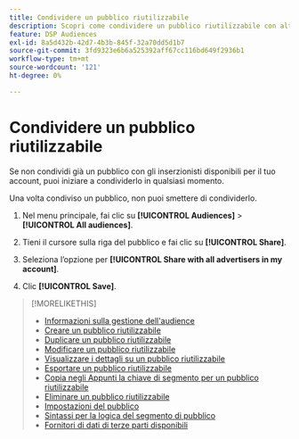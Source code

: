 ```yaml
---
title: Condividere un pubblico riutilizzabile
description: Scopri come condividere un pubblico riutilizzabile con altri inserzionisti disponibili per il tuo account.
feature: DSP Audiences
exl-id: 8a5d432b-42d7-4b3b-845f-32a70dd5d1b7
source-git-commit: 3fd9323e6b6a525392aff67cc116bd649f2936b1
workflow-type: tm+mt
source-wordcount: '121'
ht-degree: 0%

---
```


# Condividere un pubblico riutilizzabile

Se non condividi già un pubblico con gli inserzionisti disponibili per il tuo account, puoi iniziare a condividerlo in qualsiasi momento.

Una volta condiviso un pubblico, non puoi smettere di condividerlo.

1. Nel menu principale, fai clic su **[!UICONTROL Audiences]** > **[!UICONTROL All audiences]**.

1. Tieni il cursore sulla riga del pubblico e fai clic su **[!UICONTROL Share]**.

1. Seleziona l’opzione per **[!UICONTROL Share with all advertisers in my account]**.

1. Clic **[!UICONTROL Save]**.

>[!MORELIKETHIS]
>
>* [Informazioni sulla gestione dell&#39;audience](audience-about.md)
>* [Creare un pubblico riutilizzabile](reusable-audience-create.md)
>* [Duplicare un pubblico riutilizzabile](reusable-audience-duplicate.md)
>* [Modificare un pubblico riutilizzabile](reusable-audience-edit.md)
>* [Visualizzare i dettagli su un pubblico riutilizzabile](reusable-audience-view-details.md)
>* [Esportare un pubblico riutilizzabile](reusable-audience-export.md)
>* [Copia negli Appunti la chiave di segmento per un pubblico riutilizzabile](reusable-audience-clipboard.md)
>* [Eliminare un pubblico riutilizzabile](reusable-audience-delete.md)
>* [Impostazioni del pubblico](audience-settings.md)
>* [Sintassi per la logica del segmento di pubblico](audience-segment-logic-syntax.md)
>* [Fornitori di dati di terze parti disponibili](third-party-data-providers.md)

